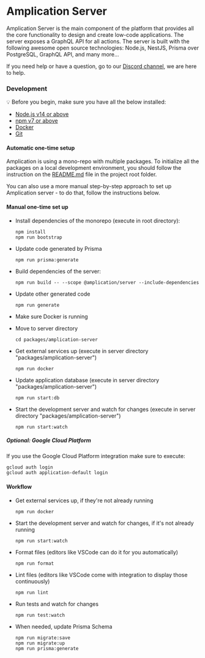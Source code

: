 # Amplication Server 

Amplication Server is the main component of the platform that provides all the core functionality to design and create low-code applications.
The server exposes a GraphQL API for all actions. The server is built with the following awesome open source technologies: Node.js, NestJS, Prisma over PostgreSQL, GraphQL API, and many more...

If you need help or have a question, go to our [Discord channel](https://discord.gg/Z2CG3rUFnu), we are here to help.

### Development

:bulb: Before you begin, make sure you have all the below installed:

- [Node.js v14 or above](https://nodejs.org/en/download/)
- [npm v7 or above](https://github.blog/2020-10-13-presenting-v7-0-0-of-the-npm-cli/)
- [Docker](https://docs.docker.com/desktop/)
- [Git](https://git-scm.com/book/en/v2/Getting-Started-Installing-Git/)

#### Automatic one-time setup

Amplication is using a mono-repo with multiple packages. To initialize all the packages on a local development environment, you should follow the instruction on the [README.md](../../README.md) file in the project root folder.

You can also use a more manual step-by-step approach to set up Amplication server - to do that, follow the instructions below.

#### Manual one-time set up

- Install dependencies of the monorepo (execute in root directory):
  ```
  npm install
  npm run bootstrap
  ```
- Update code generated by Prisma
  ```
  npm run prisma:generate
  ```
- Build dependencies of the server:
  ```
  npm run build -- --scope @amplication/server --include-dependencies
  ```
- Update other generated code
  ```
  npm run generate
  ```
- Make sure Docker is running
- Move to server directory
  ```
  cd packages/amplication-server
  ```
- Get external services up (execute in server directory "packages/amplication-server")
  ```
  npm run docker
  ```
- Update application database (execute in server directory "packages/amplication-server")

  ```
  npm run start:db
  ```

- Start the development server and watch for changes (execute in server directory "packages/amplication-server")
  ```
  npm run start:watch
  ```

##### Optional: Google Cloud Platform

If you use the Google Cloud Platform integration make sure to execute:

```bash
gcloud auth login
gcloud auth application-default login
```

#### Workflow

- Get external services up, if they're not already running
  ```
  npm run docker
  ```
- Start the development server and watch for changes, if it's not already running
  ```
  npm run start:watch
  ```
- Format files (editors like VSCode can do it for you automatically)
  ```
  npm run format
  ```
- Lint files (editors like VSCode come with integration to display those continuously)
  ```
  npm run lint
  ```
- Run tests and watch for changes
  ```
  npm run test:watch
  ```
- When needed, update Prisma Schema
  ```
  npm run migrate:save
  npm run migrate:up
  npm run prisma:generate
  ```
